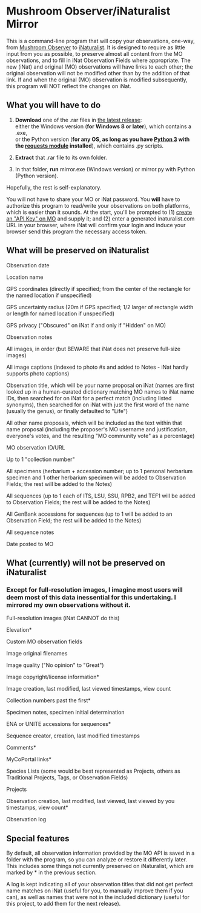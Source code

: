 # Mushroom Observer/iNaturalist Mirror

This is a command-line program that will copy your observations, one-way, from [Mushroom Observer](https://mushroomobserver.org/) to [iNaturalist](https://www.inaturalist.org/). It is designed to require as little input from you as possible, to preserve almost all content from the MO observations, and to fill in iNat Observation Fields where appropriate. The new (iNat) and original (MO) observations will have links to each other; the original observation will not be modified other than by the addition of that link. If and when the original (MO) observation is modified subsequently, this program will NOT reflect the changes on iNat.

## What you will have to do

1. **Download** one of the .rar files in [the latest release](https://github.com/JacobPulk/mirror/releases/latest):  
  either the Windows version (**for Windows 8 or later**), which contains a .exe,    
  or the Python version (**for any OS, as long as you have [Python 3](https://www.python.org/downloads/) with the [requests module](https://pypi.org/project/requests/) installed**), which contains .py scripts.

2. **Extract** that .rar file to its own folder.

3. In that folder, **run** mirror.exe (Windows version) or mirror.py with Python (Python version).

Hopefully, the rest is self-explanatory.

You will not have to share your MO or iNat password. You **will** have to authorize this program to read/write your observations on both platforms, which is easier than it sounds. At the start, you'll be prompted to (1) [create an "API Key" on MO](https://mushroomobserver.org/account/api_keys) and supply it; and (2) enter a generated inaturalist.com URL in your browser, where iNat will confirm your login and induce your browser send this program the necessary access token.

## What will be preserved on iNaturalist

Observation date

Location name

GPS coordinates (directly if specified; from the center of the rectangle for the named location if unspecified)

GPS uncertainty radius (20m if GPS specified; 1/2 larger of rectangle width or length for named location if unspecified)

GPS privacy ("Obscured" on iNat if and only if "Hidden" on MO)

Observation notes

All images, in order (but BEWARE that iNat does not preserve full-size images)

All image captions (indexed to photo #s and added to Notes - iNat hardly supports photo captions)

Observation title, which will be your name proposal on iNat (names are first looked up in a human-curated dictionary matching MO names to iNat name IDs, then searched for on iNat for a perfect match (including listed synonyms), then searched for on iNat with just the first word of the name (usually the genus), or finally defaulted to "Life")

All other name proposals, which will be included as the text within that name proposal (including the proposer's MO username and justification, everyone's votes, and the resulting "MO community vote" as a percentage)

MO observation ID/URL

Up to 1 "collection number"

All specimens (herbarium + accession number; up to 1 personal herbarium specimen and 1 other herbarium specimen will be added to Observation Fields; the rest will be added to the Notes)

All sequences (up to 1 each of ITS, LSU, SSU, RPB2, and TEF1 will be added to Observation Fields; the rest will be added to the Notes)

All GenBank accessions for sequences (up to 1 will be added to an Observation Field; the rest will be added to the Notes)

All sequence notes

Date posted to MO

## What (currently) will not be preserved on iNaturalist

### Except for full-resolution images, I imagine most users will deem most of this data inessential for this undertaking. I mirrored my own observations without it.

Full-resolution images (iNat CANNOT do this)

Elevation*

Custom MO observation fields

Image original filenames

Image quality ("No opinion" to "Great")

Image copyright/license information*

Image creation, last modified, last viewed timestamps, view count

Collection numbers past the first*

Specimen notes, specimen initial determination

ENA or UNITE accessions for sequences*

Sequence creator, creation, last modified timestamps

Comments*

MyCoPortal links*

Species Lists (some would be best represented as Projects, others as Traditional Projects, Tags, or Observation Fields)

Projects

Observation creation, last modified, last viewed, last viewed by you timestamps, view count*

Observation log

## Special features

By default, all observation information provided by the MO API is saved in a folder with the program, so you can analyze or restore it differently later. This includes some things not currently preserved on iNaturalist, which are marked by \* in the previous section.

A log is kept indicating all of your observation titles that did not get perfect name matches on iNat (useful for you, to manually improve them if you can), as well as names that were not in the included dictionary (useful for this project, to add them for the next release).
